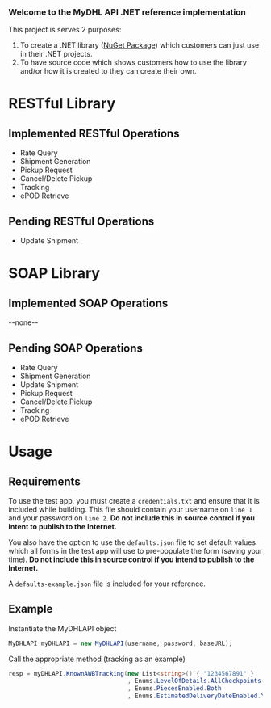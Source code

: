 ### Welcome to the MyDHL API .NET reference implementation

This project is serves 2 purposes:
1. To create a .NET library ([NuGet Package](https://www.nuget.org/packages/DHL.MyDHL_API.RESTLibrary#)) which customers can just use in their .NET projects.
2. To have source code which shows customers how to use the library and/or how it is created to they can create their own.

RESTful Library
===============

Implemented RESTful Operations
------------------------------

* Rate Query
* Shipment Generation
* Pickup Request
* Cancel/Delete Pickup
* Tracking
* ePOD Retrieve

Pending RESTful Operations
--------------------------

* Update Shipment

SOAP Library
============

Implemented SOAP Operations
----------------------

--none--

Pending SOAP Operations
-----------------------

* Rate Query
* Shipment Generation
* Update Shipment
* Pickup Request
* Cancel/Delete Pickup
* Tracking
* ePOD Retrieve

Usage
=====

Requirements
-------

To use the test app, you must create a `credentials.txt` and ensure that it is included while building. This file should contain your username on `line 1` and your password on `line 2`. __Do not include this in source control if you intent to publish to the Internet.__

You also have the option to use the `defaults.json` file to set default values which all forms in the test app will use to pre-populate the form (saving your time). __Do not include this in source control if you intend to publish to the Internet.__

A `defaults-example.json` file is included for your reference.

Example
----
Instantiate the MyDHLAPI object
```C#
MyDHLAPI myDHLAPI = new MyDHLAPI(username, password, baseURL);
```

Call the appropriate method (tracking as an example)
```C#
resp = myDHLAPI.KnownAWBTracking(new List<string>() { "1234567891" }
                                 , Enums.LevelOfDetails.AllCheckpoints
                                 , Enums.PiecesEnabled.Both
                                 , Enums.EstimatedDeliveryDateEnabled.Yes);
```